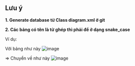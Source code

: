 ## Lưu ý
**1. Generate database từ Class diagram.xml ở git**

**2. Các bảng có tên là từ ghép thì phải để ở dạng snake_case**

Ví dụ:

Với bảng như này
![image](https://github.com/looongtom/bomoc/assets/94033356/f69b56e6-eae9-4162-bb47-a053556cb9d3)

=> Chuyển về như này
![image](https://github.com/looongtom/bomoc/assets/94033356/af9ca416-9921-44d0-aee8-478e62078a28)

